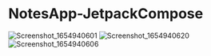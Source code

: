 # NotesApp-JetpackCompose

![Screenshot_1654940601](https://user-images.githubusercontent.com/42187769/173182945-a60a4e4c-5c1c-4508-a89e-4bea0f69710c.png)
![Screenshot_1654940620](https://user-images.githubusercontent.com/42187769/173182951-198eedc3-0494-40dc-a671-05e1e8c819f9.png)
![Screenshot_1654940606](https://user-images.githubusercontent.com/42187769/173182954-d081ce9e-e7e7-40a9-a071-24cfabc23092.png)


